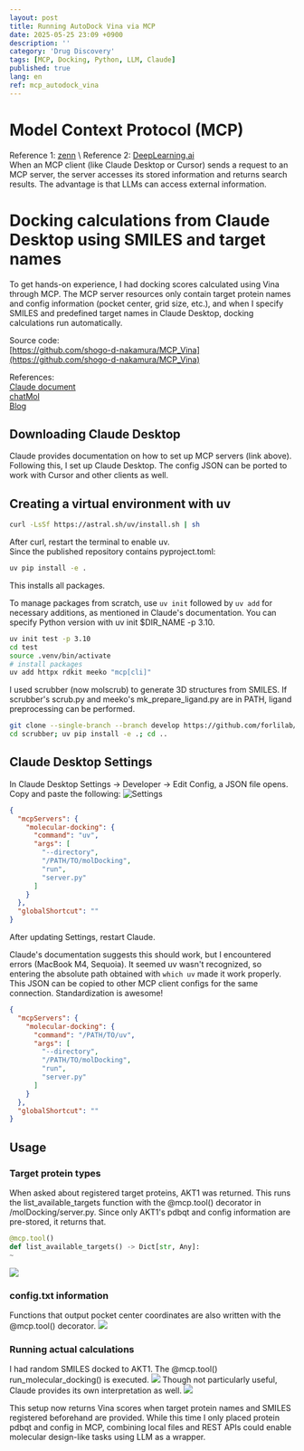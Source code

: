 ```yaml
---
layout: post
title: Running AutoDock Vina via MCP
date: 2025-05-25 23:09 +0900
description: ''
category: 'Drug Discovery'
tags: [MCP, Docking, Python, LLM, Claude]
published: true
lang: en
ref: mcp_autodock_vina
---
```


# Model Context Protocol (MCP)
Reference 1: [zenn](https://zenn.dev/cloud_ace/articles/model-context-protocol) \\
Reference 2: [DeepLearning.ai](https://www.deeplearning.ai/short-courses/mcp-build-rich-context-ai-apps-with-anthropic/) \
When an MCP client (like Claude Desktop or Cursor) sends a request to an MCP server, the server accesses its stored information and returns search results. The advantage is that LLMs can access external information.

# Docking calculations from Claude Desktop using SMILES and target names
To get hands-on experience, I had docking scores calculated using Vina through MCP. The MCP server resources only contain target protein names and config information (pocket center, grid size, etc.), and when I specify SMILES and predefined target names in Claude Desktop, docking calculations run automatically.

Source code:\
[https://github.com/shogo-d-nakamura/MCP_Vina](https://github.com/shogo-d-nakamura/MCP_Vina)

References: \
[Claude document](https://modelcontextprotocol.io/quickstart/server) \
[chatMol](https://github.com/ytworks/chatMol) \
[Blog](https://iwatobipen.wordpress.com/2025/05/04/integration-chembl-rest-api-and-claude-with-mcp-cheminformatics-mcp-ai/)

## Downloading Claude Desktop
Claude provides documentation on how to set up MCP servers (link above). Following this, I set up Claude Desktop. The config JSON can be ported to work with Cursor and other clients as well.

## Creating a virtual environment with uv

```zsh
curl -LsSf https://astral.sh/uv/install.sh | sh
```

After curl, restart the terminal to enable uv. \
Since the published repository contains pyproject.toml:
```zsh
uv pip install -e .
```
This installs all packages.

To manage packages from scratch, use `uv init` followed by `uv add` for necessary additions, as mentioned in Claude's documentation.
You can specify Python version with uv init $DIR_NAME -p 3.10.

```zsh
uv init test -p 3.10
cd test
source .venv/bin/activate
# install packages
uv add httpx rdkit meeko "mcp[cli]"
```

I used scrubber (now molscrub) to generate 3D structures from SMILES. If scrubber's scrub.py and meeko's mk_prepare_ligand.py are in PATH, ligand preprocessing can be performed.
```bash
git clone --single-branch --branch develop https://github.com/forlilab/scrubber.git
cd scrubber; uv pip install -e .; cd .. 
```

## Claude Desktop Settings
In Claude Desktop Settings -> Developer -> Edit Config, a JSON file opens. Copy and paste the following:
![Settings](/assets/img/2025_images/claude_settings.png)

```json
{
  "mcpServers": {
    "molecular-docking": {
      "command": "uv",
      "args": [
        "--directory",
        "/PATH/TO/molDocking",
        "run",
        "server.py"
      ]
    }
  },
  "globalShortcut": ""
}
```
After updating Settings, restart Claude.

Claude's documentation suggests this should work, but I encountered errors (MacBook M4, Sequoia). It seemed uv wasn't recognized, so entering the absolute path obtained with `which uv` made it work properly. This JSON can be copied to other MCP client configs for the same connection. Standardization is awesome!

```json
{
  "mcpServers": {
    "molecular-docking": {
      "command": "/PATH/TO/uv",
      "args": [
        "--directory",
        "/PATH/TO/molDocking",
        "run",
        "server.py"
      ]
    }
  },
  "globalShortcut": ""
}
```

## Usage

### Target protein types

When asked about registered target proteins, AKT1 was returned. This runs the list_available_targets function with the @mcp.tool() decorator in /molDocking/server.py. Since only AKT1's pdbqt and config information are pre-stored, it returns that.

```python
@mcp.tool()
def list_available_targets() -> Dict[str, Any]:
~
```
![](/assets/img/2025_images/dock1.png)

### config.txt information
Functions that output pocket center coordinates are also written with the @mcp.tool() decorator.
![](/assets/img/2025_images/dock2.png)

### Running actual calculations
I had random SMILES docked to AKT1. The @mcp.tool() run_molecular_docking() is executed.
![](/assets/img/2025_images/dock3.png)
Though not particularly useful, Claude provides its own interpretation as well.
![](/assets/img/2025_images/dock4.png)

This setup now returns Vina scores when target protein names and SMILES registered beforehand are provided. While this time I only placed protein pdbqt and config in MCP, combining local files and REST APIs could enable molecular design-like tasks using LLM as a wrapper.